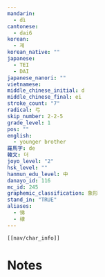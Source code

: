 ```yaml
---
mandarin:
  - dì
cantonese:
  - dai6
korean:
  - 제
korean_native: ""
japanese:
  - TEI
  - DAI
japanese_nanori: ""
vietnamese:
middle_chinese_initial: d
middle_chinese_final: ei
stroke_count: "7"
radical: 弓
skip_number: 2-2-5
grade_level: 1
pos: ""
english:
  - younger brother
羅馬字: de
韓文: 더
joyo_level: "2"
hsk_level: ""
hanmun_edu_level: 中
danayo_id: 116
mc_id: 245
graphemic_classification: 象形
stand_in: "TRUE"
aliases:
  - 悌
  - 棣
---
```

```meta-bind-embed
[[nav/char_info]]
```

# Notes
